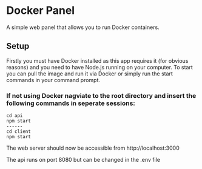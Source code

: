 # Docker Panel
A simple web panel that allows you to run Docker containers.

## Setup
Firstly you must have Docker installed as this app requires it (for obvious reasons) and you need to have Node.js running on your computer. To start you can pull the image and run it via Docker or simply run the start commands in your command prompt. 

### If not using Docker nagviate to the root directory and insert the following commands in seperate sessions:
```
cd api
npm start
------
cd client
npm start
```
The web server should now be accessible from http://localhost:3000

The api runs on port 8080 but can be changed in the .env file

